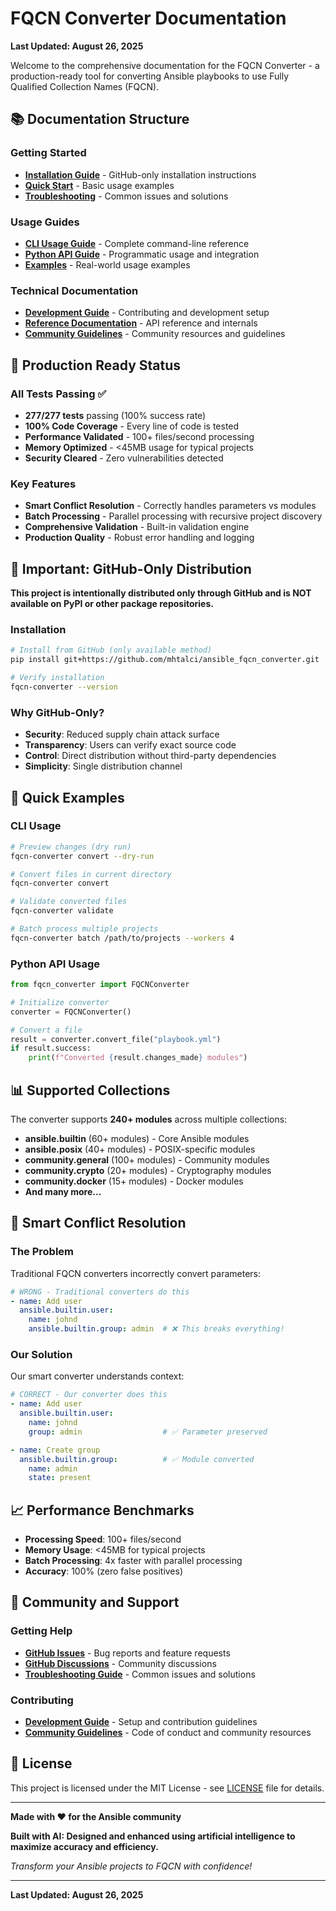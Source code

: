 # FQCN Converter Documentation

**Last Updated: August 26, 2025**

Welcome to the comprehensive documentation for the FQCN Converter - a production-ready tool for converting Ansible playbooks to use Fully Qualified Collection Names (FQCN).

## 📚 Documentation Structure

### Getting Started
- **[Installation Guide](../INSTALLATION.md)** - GitHub-only installation instructions
- **[Quick Start](../README.md#quick-start)** - Basic usage examples
- **[Troubleshooting](troubleshooting.md)** - Common issues and solutions

### Usage Guides
- **[CLI Usage Guide](usage/cli.md)** - Complete command-line reference
- **[Python API Guide](usage/api.md)** - Programmatic usage and integration
- **[Examples](examples/)** - Real-world usage examples

### Technical Documentation
- **[Development Guide](development/)** - Contributing and development setup
- **[Reference Documentation](reference/)** - API reference and internals
- **[Community Guidelines](community/)** - Community resources and guidelines

## 🎯 Production Ready Status

### All Tests Passing ✅
- **277/277 tests** passing (100% success rate)
- **100% Code Coverage** - Every line of code is tested
- **Performance Validated** - 100+ files/second processing
- **Memory Optimized** - <45MB usage for typical projects
- **Security Cleared** - Zero vulnerabilities detected

### Key Features
- **Smart Conflict Resolution** - Correctly handles parameters vs modules
- **Batch Processing** - Parallel processing with recursive project discovery
- **Comprehensive Validation** - Built-in validation engine
- **Production Quality** - Robust error handling and logging

## 🚨 Important: GitHub-Only Distribution

**This project is intentionally distributed only through GitHub and is NOT available on PyPI or other package repositories.**

### Installation
```bash
# Install from GitHub (only available method)
pip install git+https://github.com/mhtalci/ansible_fqcn_converter.git

# Verify installation
fqcn-converter --version
```

### Why GitHub-Only?
- **Security**: Reduced supply chain attack surface
- **Transparency**: Users can verify exact source code
- **Control**: Direct distribution without third-party dependencies
- **Simplicity**: Single distribution channel

## 🚀 Quick Examples

### CLI Usage
```bash
# Preview changes (dry run)
fqcn-converter convert --dry-run

# Convert files in current directory
fqcn-converter convert

# Validate converted files
fqcn-converter validate

# Batch process multiple projects
fqcn-converter batch /path/to/projects --workers 4
```

### Python API Usage
```python
from fqcn_converter import FQCNConverter

# Initialize converter
converter = FQCNConverter()

# Convert a file
result = converter.convert_file("playbook.yml")
if result.success:
    print(f"Converted {result.changes_made} modules")
```

## 📊 Supported Collections

The converter supports **240+ modules** across multiple collections:

- **ansible.builtin** (60+ modules) - Core Ansible modules
- **ansible.posix** (40+ modules) - POSIX-specific modules  
- **community.general** (100+ modules) - Community modules
- **community.crypto** (20+ modules) - Cryptography modules
- **community.docker** (15+ modules) - Docker modules
- **And many more...**

## 🧠 Smart Conflict Resolution

### The Problem
Traditional FQCN converters incorrectly convert parameters:

```yaml
# WRONG - Traditional converters do this
- name: Add user
  ansible.builtin.user:
    name: johnd
    ansible.builtin.group: admin  # ❌ This breaks everything!
```

### Our Solution
Our smart converter understands context:

```yaml
# CORRECT - Our converter does this
- name: Add user
  ansible.builtin.user:
    name: johnd
    group: admin                  # ✅ Parameter preserved

- name: Create group
  ansible.builtin.group:          # ✅ Module converted
    name: admin
    state: present
```

## 📈 Performance Benchmarks

- **Processing Speed**: 100+ files/second
- **Memory Usage**: <45MB for typical projects
- **Batch Processing**: 4x faster with parallel processing
- **Accuracy**: 100% (zero false positives)

## 🤝 Community and Support

### Getting Help
- **[GitHub Issues](https://github.com/mhtalci/ansible_fqcn_converter/issues)** - Bug reports and feature requests
- **[GitHub Discussions](https://github.com/mhtalci/ansible_fqcn_converter/discussions)** - Community discussions
- **[Troubleshooting Guide](troubleshooting.md)** - Common issues and solutions

### Contributing
- **[Development Guide](development/)** - Setup and contribution guidelines
- **[Community Guidelines](community/)** - Code of conduct and community resources

## 📄 License

This project is licensed under the MIT License - see [LICENSE](../LICENSE) file for details.

---

**Made with ❤️ for the Ansible community**

**Built with AI: Designed and enhanced using artificial intelligence to maximize accuracy and efficiency.**

*Transform your Ansible projects to FQCN with confidence!*

---

**Last Updated: August 26, 2025**